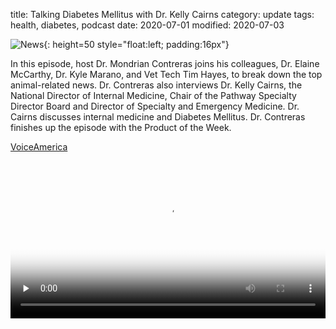 title: Talking Diabetes Mellitus with Dr. Kelly Cairns
category: update
tags: health, diabetes, podcast
date: 2020-07-01
modified: 2020-07-03

![News]({static}/images/2023/healthytails.webp){: height=50 style="float:left; padding:16px"}

In this episode, host Dr. Mondrian Contreras joins his colleagues, Dr. Elaine McCarthy, Dr. Kyle Marano, and Vet Tech Tim Hayes, to break down the top animal-related news. Dr. Contreras also interviews Dr. Kelly Cairns, the National Director of Internal Medicine, Chair of the Pathway Specialty Director Board and Director of Specialty and Emergency Medicine. Dr. Cairns discusses internal medicine and Diabetes Mellitus. Dr. Contreras finishes up the episode with the Product of the Week.

[VoiceAmerica](https://www.voiceamerica.com/episode/124360/talking-diabetes-mellitus-with-dr-kelly-cairns)

<video preload="none"  width="100%" height="auto" playbackRate="1" src="https://cdn.voiceamerica.com/voice/012052/contreras070120.mp3" poster="https://www.voiceamerica.com/content/images/host_images/012052/Contreras-player-wide.jpg" controls="controls"></video>
